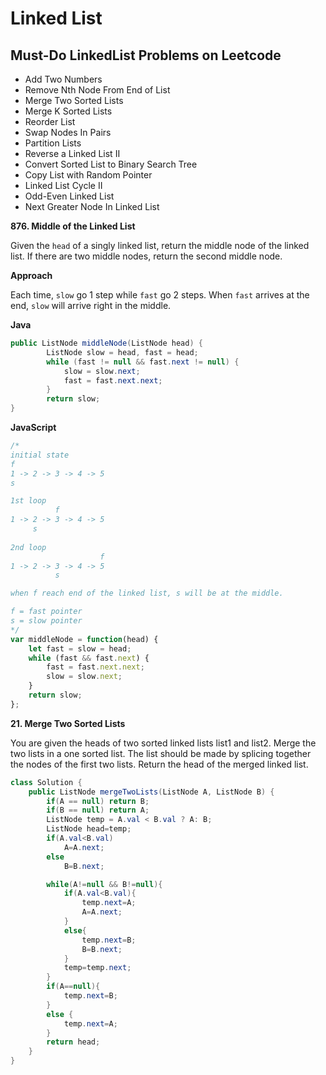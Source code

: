 # Linked List


## Must-Do LinkedList Problems on Leetcode
- Add Two Numbers
- Remove Nth Node From End of List
- Merge Two Sorted Lists
- Merge K Sorted Lists
- Reorder List
- Swap Nodes In Pairs
- Partition Lists
- Reverse a Linked List II
- Convert Sorted List to Binary Search Tree
- Copy List with Random Pointer
- Linked List Cycle II
- Odd-Even Linked List
- Next Greater Node In Linked List

__876. Middle of the Linked List__

Given the `head` of a singly linked list, return the middle node of the linked list.
If there are two middle nodes, return the second middle node.

__Approach__

Each time, `slow` go 1 step while `fast` go 2 steps.
When `fast` arrives at the end, `slow` will arrive right in the middle.

__Java__

```java
public ListNode middleNode(ListNode head) {
        ListNode slow = head, fast = head;
        while (fast != null && fast.next != null) {
            slow = slow.next;
            fast = fast.next.next;
        }
        return slow;
}
```    
__JavaScript__
```javascript
/*
initial state
f
1 -> 2 -> 3 -> 4 -> 5
s

1st loop
		  f
1 -> 2 -> 3 -> 4 -> 5
     s
	 
2nd loop
		            f
1 -> 2 -> 3 -> 4 -> 5
          s

when f reach end of the linked list, s will be at the middle.

f = fast pointer
s = slow pointer
*/
var middleNode = function(head) {
    let fast = slow = head;
    while (fast && fast.next) {
        fast = fast.next.next;
        slow = slow.next;
    }
    return slow;
};
```
__21. Merge Two Sorted Lists__

You are given the heads of two sorted linked lists list1 and list2.
Merge the two lists in a one sorted list. The list should be made by splicing together the nodes of the first two lists.
Return the head of the merged linked list.
```java
class Solution {
    public ListNode mergeTwoLists(ListNode A, ListNode B) {
        if(A == null) return B;
	    if(B == null) return A;
        ListNode temp = A.val < B.val ? A: B;
        ListNode head=temp;
        if(A.val<B.val) 
            A=A.next;
        else 
            B=B.next;

        while(A!=null && B!=null){
            if(A.val<B.val){
                temp.next=A;
                A=A.next;
            }
            else{
                temp.next=B;
                B=B.next;
            }
            temp=temp.next;
        }
        if(A==null){
            temp.next=B;
        }
        else {
            temp.next=A;
        }
        return head;
    }
}
```

